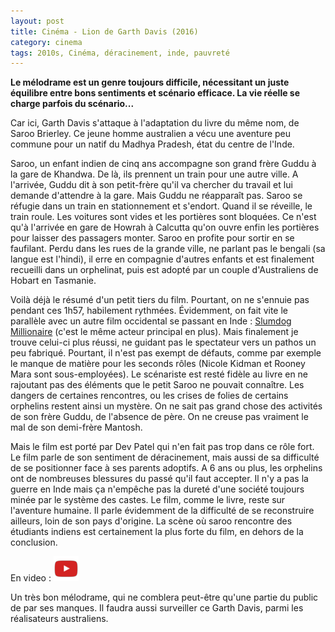 ```yaml
---
layout: post
title: Cinéma - Lion de Garth Davis (2016)
category: cinema
tags: 2010s, Cinéma, déracinement, inde, pauvreté
---
```

**Le mélodrame est un genre toujours difficile, nécessitant un juste équilibre entre bons sentiments et scénario efficace. La vie réelle se charge parfois du scénario...**

Car ici, Garth Davis s'attaque à l'adaptation du livre du même nom, de Saroo Brierley. Ce jeune homme australien a vécu une aventure peu commune pour un natif du Madhya Pradesh, état du centre de l'Inde.

Saroo, un enfant indien de cinq ans accompagne son grand frère Guddu à la gare de Khandwa. De là, ils prennent un train pour une autre ville. A l'arrivée, Guddu dit à son petit-frère qu'il va chercher du travail et lui demande d'attendre à la gare. Mais Guddu ne réapparaît pas. Saroo se réfugie dans un train en stationnement et s'endort. Quand il se réveille, le train roule. Les voitures sont vides et les portières sont bloquées. Ce n'est qu'à l'arrivée en gare de Howrah à Calcutta qu'on ouvre enfin les portières pour laisser des passagers monter. Saroo en profite pour sortir en se faufilant. Perdu dans les rues de la grande ville, ne parlant pas le bengali (sa langue est l'hindi), il erre en compagnie d'autres enfants et est finalement recueilli dans un orphelinat, puis est adopté par un couple d'Australiens de Hobart en Tasmanie.

Voilà déjà le résumé d'un petit tiers du film. Pourtant, on ne s'ennuie pas pendant ces 1h57, habilement rythmées. Évidemment, on fait vite le parallèle avec un autre film occidental se passant en Inde : <a href="https://fr.wikipedia.org/wiki/Slumdog_Millionnaire">Slumdog Millionaire</a> (c'est le même acteur principal en plus). Mais finalement je trouve celui-ci plus réussi, ne guidant pas le spectateur vers un pathos un peu fabriqué. Pourtant, il n'est pas exempt de défauts, comme par exemple le manque de matière pour les seconds rôles (Nicole Kidman et Rooney Mara sont sous-employées). Le scénariste est resté fidèle au livre en ne rajoutant pas des éléments que le petit Saroo ne pouvait connaître. Les dangers de certaines rencontres, ou les crises de folies de certains orphelins restent ainsi un mystère. On ne sait pas grand chose des activités de son frère Guddu, de l'absence de père. On ne creuse pas vraiment le mal de son demi-frère Mantosh.

Mais le film est porté par Dev Patel qui n'en fait pas trop dans ce rôle fort. Le film parle de son sentiment de déracinement, mais aussi de sa difficulté de se positionner face à ses parents adoptifs. A 6 ans ou plus, les orphelins ont de nombreuses blessures du passé qu'il faut accepter. Il n'y a pas la guerre en Inde mais ça n'empêche pas la dureté d'une société toujours minée par le système des castes. Le film, comme le livre, reste sur l'aventure humaine. Il parle évidemment de la difficulté de se reconstruire ailleurs, loin de son pays d'origine. La scène où saroo rencontre des étudiants indiens est certainement la plus forte du film, en dehors de la conclusion.

En video : [![video](/images/youtube.png)](https://www.youtube.com/watch?v=cHHiDcquqHs)

Un très bon mélodrame, qui ne comblera peut-être qu'une partie du public de par ses manques. Il faudra aussi surveiller ce Garth Davis, parmi les réalisateurs australiens.
